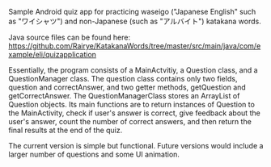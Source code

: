 Sample Android quiz app for practicing waseigo ("Japanese English" such as "ワイシャツ") and non-Japanese (such as "アルバイト") katakana words.

Java source files can be found here: https://github.com/Rairye/KatakanaWords/tree/master/src/main/java/com/example/eli/quizapplication

Essentially, the program consists of a MainActvitiy, a Question class, and a QuestionManager class. 
The question class contains only two fields, question and correctAnswer, and two getter methods, getQuestion and getCorrectAnswer. 
The QuestionManagerClass stores an ArrayList of Question objects. Its main functions are to return instances of Question to the MainActivity, check if user's answer is correct, give feedback about the user's answer, count the number of correct answers, and then return the final results at the end of the quiz.

The current version is simple but functional. Future versions would include a larger number of questions and some UI animation. 
